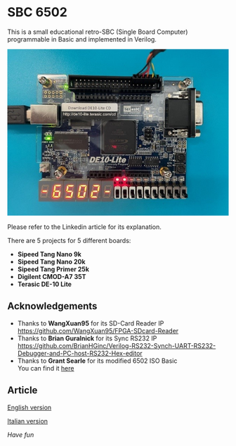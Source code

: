 # SBC 6502
This is a small educational retro-SBC (Single Board Computer) programmable in Basic and implemented in Verilog.

![](img/board.jpg)

Please refer to the Linkedin article for its explanation.

There are 5 projects for 5 different boards:

* **Sipeed Tang Nano 9k**
* **Sipeed Tang Nano 20k**
* **Sipeed Tang Primer 25k**
* **Digilent CMOD-A7 35T**
* **Terasic DE-10 Lite**

## Acknowledgements

* Thanks to **WangXuan95** for its SD-Card Reader IP   
https://github.com/WangXuan95/FPGA-SDcard-Reader
* Thanks to **Brian Guralnick** for its Sync RS232 IP  
https://github.com/BrianHGinc/Verilog-RS232-Synch-UART-RS232-Debugger-and-PC-host-RS232-Hex-editor
* Thanks to **Grant Searle** for its modified 6502 ISO Basic  
You can find it <a href="http://searle.x10host.com/6502/osi_bas.zip" target="_blank">here</a>

## Article

<a href="https://www.linkedin.com/pulse/arduino-pro-fpga-perfect-marriage-extreme-tasks-lets-how-nardella-mqfxf" target="_blank">English version</a>

<a href="https://www.linkedin.com/pulse/arduino-pro-fpga-un-matrimonio-perfetto-per-compiti-estremi-nardella-xos3f" target="_blank">Italian version</a>

*Have fun*
